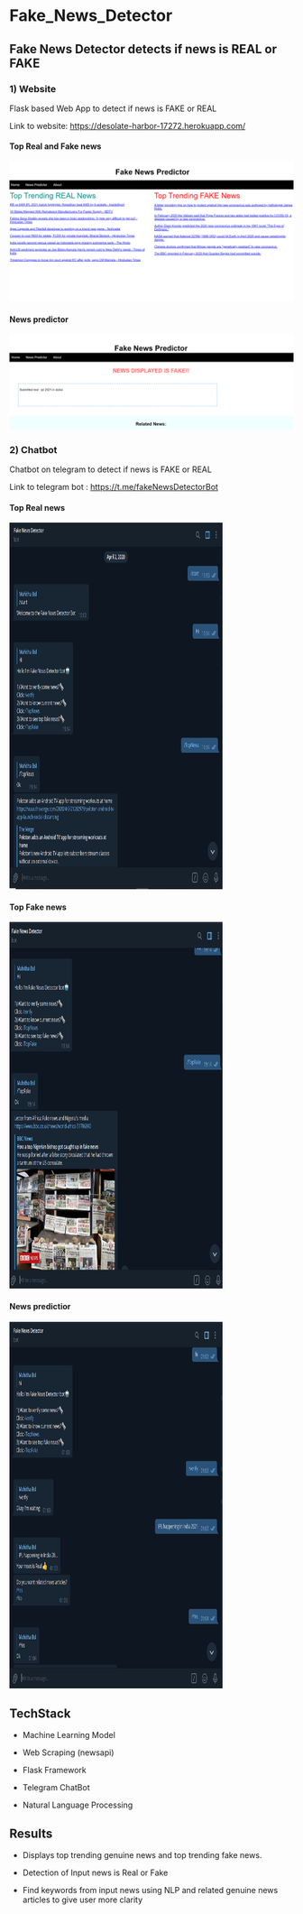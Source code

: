 # Fake_News_Detector #
## Fake News Detector detects if news is REAL or FAKE ##

### 1) Website ###

Flask based Web App to detect if news is FAKE
or REAL

Link to website: https://desolate-harbor-17272.herokuapp.com/


#### Top Real and Fake news ####
<img src="https://github.com/mahithabsl/Fake_News_Detector/blob/master/images/web1.PNG">

#### News predictor ####
<img src="https://github.com/mahithabsl/Fake_News_Detector/blob/master/images/web2.PNG" >


### 2) Chatbot ###

Chatbot on telegram to detect if news is FAKE
or REAL

Link to telegram bot : https://t.me/fakeNewsDetectorBot


#### Top Real news ####
<img src="https://github.com/mahithabsl/Fake_News_Detector/blob/master/images/bot1.PNG" width="75%" height="650">

#### Top Fake news ####
<img src="https://github.com/mahithabsl/Fake_News_Detector/blob/master/images/bot2.PNG" width="75%" height="650">

#### News predictior ####
<img src="https://github.com/mahithabsl/Fake_News_Detector/blob/master/images/bot3.PNG" width="75%" height="650">


## TechStack ##

* Machine Learning Model

* Web Scraping (newsapi)

* Flask Framework

* Telegram ChatBot

* Natural Language Processing

## Results
* Displays top trending genuine news and top trending fake news.

* Detection of Input news is Real or Fake

* Find keywords from input news using NLP and related genuine news articles
to give user more clarity
